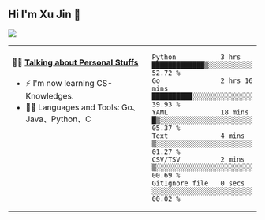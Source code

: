 
## Hi I'm Xu Jin 👋
![](https://komarev.com/ghpvc/?username=jiayouxujin&color=brightgreen&label=PROFILE+VIEWS)



<table align="center">
<tr>
<td valign="top" width="60%">

#### 🏋️‍♀️ <a href="https://github.com/jiayouxujin" target="_blank">Talking about Personal Stuffs</a>
<!-- recent_releases starts -->

- ⚡  I'm now learning CS-Knowledges.  
- 🏊‍♂️ Languages and Tools: Go、Java、Python、C
<!-- recent_releases ends -->
</td>
<td>
 
<!--START_SECTION:waka-->

```text
Python           3 hrs           █████████████▒░░░░░░░░░░░   52.72 %
Go               2 hrs 16 mins   ██████████░░░░░░░░░░░░░░░   39.93 %
YAML             18 mins         █▒░░░░░░░░░░░░░░░░░░░░░░░   05.37 %
Text             4 mins          ▒░░░░░░░░░░░░░░░░░░░░░░░░   01.27 %
CSV/TSV          2 mins          ▒░░░░░░░░░░░░░░░░░░░░░░░░   00.69 %
GitIgnore file   0 secs          ░░░░░░░░░░░░░░░░░░░░░░░░░   00.02 %
```

<!--END_SECTION:waka-->
 
</td>
</tr>
</table>





